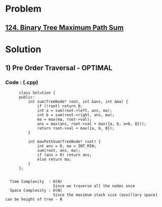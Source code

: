 # Problem

## [124. Binary Tree Maximum Path Sum](https://leetcode.com/problems/binary-tree-maximum-path-sum/)


# Solution 

## 1) Pre Order Traversal - OPTIMAL

        
      
      
   ### Code : (.cpp)
    
          class Solution {
          public:
              int sum(TreeNode* root, int &ans, int &ma) {
                  if (!root) return 0;
                  int a = sum(root->left, ans, ma);
                  int b = sum(root->right, ans, ma);
                  ma = max(ma, root->val);
                  ans = max(ans, root->val + max({a, b, a+b, 0}));
                  return root->val + max({a, b, 0});
              }

              int maxPathSum(TreeNode* root) {
                  int ans = 0, ma = INT_MIN;
                  sum(root, ans, ma);
                  if (ans > 0) return ans;
                  else return ma;
              }
          };
 
 
      Time Complexity  : O(N) 
                         Since we traverse all the nodes once 
      Space Complexity : O(N)
                         Since the maximum stack size (auxillary space) can be height of tree - N 
